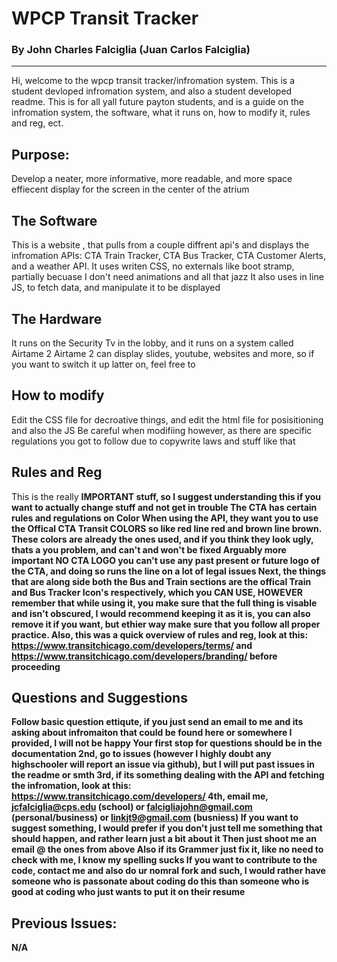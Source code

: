 # WPCP Transit Tracker
### By John Charles Falciglia (Juan Carlos Falciglia)
---------------------------------
Hi, welcome to the wpcp transit tracker/infromation system. This is a student devloped infromation system, and also a student developed readme.
This is for all yall future payton students, and is a guide on the infromation system, the software, what it runs on, how to modify it, rules and reg, ect.
## Purpose:
Develop a neater, more informative, more readable, and more space effiecent display for the screen in the center of the atrium
## The Software
This is a website , that pulls from a couple diffrent api's and displays the infromation
APIs: CTA Train Tracker, CTA Bus Tracker, CTA Customer Alerts, and a weather API.
It uses writen CSS, no externals like boot stramp, partially becuase I don't need animations and all that jazz
It also uses in line JS, to fetch data, and manipulate it to be displayed
## The Hardware
It runs on the Security Tv in the lobby, and it runs on a system called Airtame 2
Airtame 2 can display slides, youtube, websites and more, so if you want to switch it up latter on, feel free to
## How to modify
Edit the CSS file for decroative things, and edit the html file for posisitioning and also the JS
Be careful when modifiing however, as there are specific regulations you got to follow due to copywrite laws and stuff like that
## Rules and Reg
This is the really <b>IMPORTANT<b> stuff, so I suggest understanding this if you want to actually change stuff and not get in trouble
The CTA has certain rules and regulations on <b>Color<b>
When using the API, they want you to use the <b>Offical CTA Transit COLORS<b> so like red line red and brown line brown.
These colors are already the ones used, and if you think they look ugly, thats a you problem, and can't and won't be fixed
Arguably more important <b> NO CTA LOGO<b> you can't use any past present or future logo of the CTA, and doing so runs the line on a lot of legal issues
Next, the things that are along side both the Bus and Train sections are the offical Train and Bus Tracker Icon's respectively, which you <b>CAN USE, HOWEVER<b>
remember that while using it, you make sure that the full thing is visable and isn't obscured, I would recommend keeping it as it is, you can also remove it
if you want, but ethier way make sure that you follow all proper practice.
Also, this was a quick overview of rules and reg, look at this: https://www.transitchicago.com/developers/terms/ and https://www.transitchicago.com/developers/branding/
before proceeding
## Questions and Suggestions
Follow basic question ettiqute, if you just send an email to me and its asking about infromaiton that could be found here or somewhere I provided, I will not be happy
Your first stop for questions should be in the documentation
2nd, go to issues (however I highly doubt any highschooler will report an issue via github), but I will put past issues in the readme or smth
3rd, if its something dealing with the API and fetching the infromation, look at this: https://www.transitchicago.com/developers/
4th, email me, jcfalciglia@cps.edu (school) or falcigliajohn@gmail.com (personal/business) or linkjt9@gmail.com (busniess)
If you want to suggest something, I would prefer if you don't just tell me something that should happen, and rather learn just a bit about it
Then just shoot me an email @ the ones from above
Also if its Grammer just fix it, like no need to check with me, I know my spelling sucks
If you want to contribute to the code, contact me and also do ur nomral fork and such, I would rather have someone who is passonate about coding do this
than someone who is good at coding who just wants to put it on their resume
## Previous Issues:
N/A
